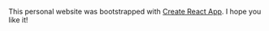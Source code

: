 This personal website was bootstrapped with [Create React App](https://github.com/facebook/create-react-app). I hope you like it!
